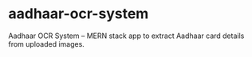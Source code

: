 # aadhaar-ocr-system
Aadhaar OCR System – MERN stack app to extract Aadhaar card details from uploaded images.
